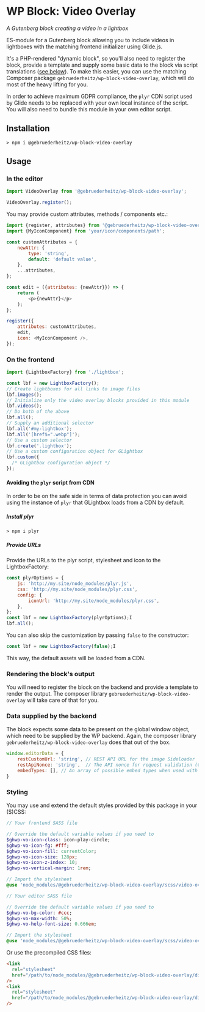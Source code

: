 # WP Block: Video Overlay

_A Gutenberg block creating a video in a lightbox_

ES-module for a Gutenberg block allowing you to include videos in lightboxes
with the matching frontend initializer using Glide.js.

It's a PHP-rendered "dynamic block", so you'll also need to register the block,
provide a template and supply some basic data to the block via script translations
([see below](#data-supplied-by-the-backend)). To make this easier, you can use
the matching Composer package `gebruederheitz/wp-block-video-overlay`, which will
do most of the heavy lifting for you.

In order to achieve maximum GDPR compliance, the `plyr` CDN script used by Glide
needs to be replaced with your own local instance of the script.
You will also need to bundle this module in your own editor script.

## Installation

```shell
> npm i @gebruederheitz/wp-block-video-overlay
```

## Usage

### In the editor

```js
import VideoOverlay from '@gebruederheitz/wp-block-video-overlay';

VideoOverlay.register();
```

You may provide custom attributes, methods / components etc.:
```js
import {register, attributes} from '@gebruederheitz/wp-block-video-overlay';
import {MyIconComponent} from 'your/icon/components/path';

const customAttributes = {
    newAttr: {
        type: 'string',
        default: 'default value',
    },
    ...attributes,
};

const edit = ({attributes: {newAttr}}) => {
    return (
        <p>{newAttr}</p>
    );
};

register({
    attributes: customAttributes,
    edit,
    icon: <MyIconComponent />,
});

```

### On the frontend

```js
import {LightboxFactory} from './lightbox';

const lbf = new LightboxFactory();
// Create lightboxes for all links to image files
lbf.images();
// Initialize only the video overlay blocks provided in this module
lbf.videos();
// Do both of the above
lbf.all();
// Supply an additional selector
lbf.all('#my-lightbox');
lbf.all('[href$=".webp"]');
// Use a custom selector
lbf.create('.lightbox');
// Use a custom configuration object for GLightbox
lbf.custom({
  /* GLightbox configuration object */
});
```


#### Avoiding the `plyr` script from CDN

In order to be on the safe side in terms of data protection you can avoid using
the instance of `plyr` that GLightbox loads from a CDN by default.

##### Install plyr 

``` shell
> npm i plyr
```

##### Provide URLs

Provide the URLs to the plyr script, stylesheet and icon to the LightboxFactory:

```js
const plyrOptions = {
    js: 'http://my.site/node_modules/plyr.js',  
    css: 'http://my.site/node_modules/plyr.css',
    config: {
        iconUrl: 'http://my.site/node_modules/plyr.css',     
    },          
};
const lbf = new LightboxFactory(plyrOptions);I
lbf.all();
```

You can also skip the customization by passing `false` to the constructor:

```js
const lbf = new LightboxFactory(false);I
```

This way, the default assets will be loaded from a CDN.


### Rendering the block's output

You will need to register the block on the backend and provide a template to 
render the output. The composer library `gebruederheitz/wp-block-video-overlay`
will take care of that for you.


### Data supplied by the backend

The block expects some data to be present on the global window object, which 
need to be supplied by the WP backend. Again, the composer library 
`gebruederheitz/wp-block-video-overlay` does that out of the box.

```js
window.editorData = {
    restCustomUrl: 'string', // REST API URL for the image Sideloader
    restApiNonce: 'string',  // The API nonce for request validation (CSRF/XSS)
    embedTypes: [], // An array of possible embed types when used with a consent management solution. Pass `null` to skip.
}
```

### Styling

You may use and extend the default styles provided by this package in your 
(S)CSS:
```sass
// Your frontend SASS file

// Override the default variable values if you need to
$ghwp-vo-icon-class: icon-play-circle;
$ghwp-vo-icon-fg: #fff;
$ghwp-vo-icon-fill: currentColor;
$ghwp-vo-icon-size: 128px;
$ghwp-vo-icon-z-index: 10;
$ghwp-vo-vertical-margin: 1rem;

// Import the stylesheet
@use 'node_modules/@gebruederheitz/wp-block-video-overlay/scss/video-overlay';
```

```sass
// Your editor SASS file

// Override the default variable values if you need to
$ghwp-vo-bg-color: #ccc;
$ghwp-vo-max-width: 50%;
$ghwp-vo-help-font-size: 0.666em;

// Import the stylesheet
@use 'node_modules/@gebruederheitz/wp-block-video-overlay/scss/video-overlay.editor';
```

Or use the precompiled CSS files:
```html
<link 
  rel="stylesheet"
  href="/path/to/node_modules/@gebruederheitz/wp-block-video-overlay/dist/video-overlay.css"
/>
<link 
  rel="stylesheet"
  href="/path/to/node_modules/@gebruederheitz/wp-block-video-overlay/dist/video-overlay.editor.css"
/>
```
